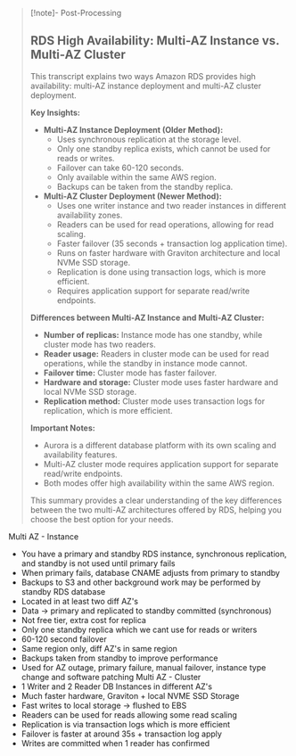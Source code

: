 
>[!note]- Post-Processing
>## RDS High Availability: Multi-AZ Instance vs. Multi-AZ Cluster
>
>This transcript explains two ways Amazon RDS provides high availability: multi-AZ instance deployment and multi-AZ cluster deployment. 
>
>**Key Insights:**
>
>* **Multi-AZ Instance Deployment (Older Method):**
>    * Uses synchronous replication at the storage level.
>    * Only one standby replica exists, which cannot be used for reads or writes.
>    * Failover can take 60-120 seconds.
>    * Only available within the same AWS region.
>    * Backups can be taken from the standby replica.
>* **Multi-AZ Cluster Deployment (Newer Method):**
>    * Uses one writer instance and two reader instances in different availability zones.
>    * Readers can be used for read operations, allowing for read scaling.
>    * Faster failover (35 seconds + transaction log application time).
>    * Runs on faster hardware with Graviton architecture and local NVMe SSD storage.
>    * Replication is done using transaction logs, which is more efficient.
>    * Requires application support for separate read/write endpoints.
>
>**Differences between Multi-AZ Instance and Multi-AZ Cluster:**
>
>* **Number of replicas:** Instance mode has one standby, while cluster mode has two readers.
>* **Reader usage:** Readers in cluster mode can be used for read operations, while the standby in instance mode cannot.
>* **Failover time:** Cluster mode has faster failover.
>* **Hardware and storage:** Cluster mode uses faster hardware and local NVMe SSD storage.
>* **Replication method:** Cluster mode uses transaction logs for replication, which is more efficient.
>
>**Important Notes:**
>
>* Aurora is a different database platform with its own scaling and availability features.
>* Multi-AZ cluster mode requires application support for separate read/write endpoints.
>* Both modes offer high availability within the same AWS region.
>
>
>
>This summary provides a clear understanding of the key differences between the two multi-AZ architectures offered by RDS, helping you choose the best option for your needs.
>

Multi AZ - Instance
- You have a primary and standby RDS instance, synchronous replication, and standby is not used until primary fails
- When primary fails, database CNAME adjusts from primary to standby
- Backups to S3 and other background work may be performed by standby RDS database
- Located in at least two diff AZ's
- Data -> primary and replicated to standby committed (synchronous)
- Not free tier, extra cost for replica
- Only one standby replica which we cant use for reads or writers
- 60-120 second failover
- Same region only, diff AZ's in same region
- Backups taken from standby to improve performance
- Used for AZ outage, primary failure, manual failover, instance type change and software patching
Multi AZ - Cluster
- 1 Writer and 2 Reader DB Instances in different AZ's
- Much faster hardware, Graviton + local NVME SSD Storage
- Fast writes to local storage -> flushed to EBS
- Readers can be used for reads allowing some read scaling
- Replication is via transaction logs which is more efficient
- Failover is faster at around 35s + transaction log apply
- Writes are committed when 1 reader has confirmed
